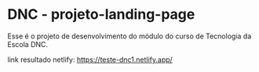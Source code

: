 # DNC - projeto-landing-page
Esse é o projeto de desenvolvimento do módulo do curso de Tecnologia da Escola DNC.

link resultado netlify: https://teste-dnc1.netlify.app/
